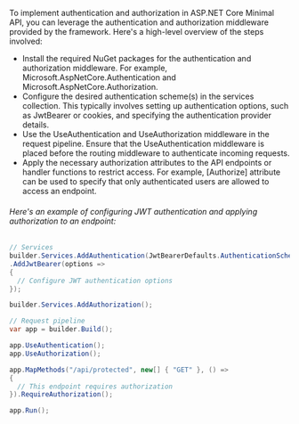 To implement authentication and authorization in ASP.NET Core Minimal API, you can leverage the authentication and authorization middleware provided by the framework. Here's a high-level overview of the steps involved:
- Install the required NuGet packages for the authentication and authorization middleware. For example, Microsoft.AspNetCore.Authentication and Microsoft.AspNetCore.Authorization.
- Configure the desired authentication scheme(s) in the services collection. This typically involves setting up authentication options, such as JwtBearer or cookies, and specifying the authentication provider details.
- Use the UseAuthentication and UseAuthorization middleware in the request pipeline. Ensure that the UseAuthentication middleware is placed before the routing middleware to authenticate incoming requests.
- Apply the necessary authorization attributes to the API endpoints or handler functions to restrict access. For example, [Authorize] attribute can be used to specify that only authenticated users are allowed to access an endpoint.
###### Here's an example of configuring JWT authentication and applying authorization to an endpoint:
```c#
// Services
builder.Services.AddAuthentication(JwtBearerDefaults.AuthenticationScheme)
.AddJwtBearer(options =>
{
  // Configure JWT authentication options
});

builder.Services.AddAuthorization();

// Request pipeline
var app = builder.Build();

app.UseAuthentication();
app.UseAuthorization();

app.MapMethods("/api/protected", new[] { "GET" }, () =>
{
  // This endpoint requires authorization
}).RequireAuthorization();

app.Run();
```
